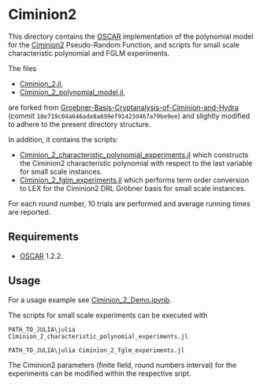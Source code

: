 # Ciminion2
This directory contains the [OSCAR](https://www.oscar-system.org/) implementation of the polynomial model for the [Ciminion2](https://doi.org/10.46586/tosc.v2025.i1.240-275) Pseudo-Random Function, and scripts for small scale characteristic polynomial and FGLM experiments.

The files
 - [Ciminion_2.jl](./Ciminion_2.jl),
 - [Ciminion_2_polynomial_model.jl](./Ciminion_2_polynomial_model.jl),
 
 are forked from [Groebner-Basis-Cryptanalysis-of-Ciminion-and-Hydra](https://github.com/sca-research/Groebner-Basis-Cryptanalysis-of-Ciminion-and-Hydra.git) (commit `18e719c04a646ade8a699ef91423d467a79be9ee`) and slightly modified to adhere to the present directory structure.

In addition, it contains the scripts:
- [Ciminion_2_characteristic_polynomial_experiments.jl](./Ciminion_2_characteristic_polynomial_experiments.jl) which constructs the Ciminion2 characteristic polynomial with respect to the last variable for small scale instances.
- [Ciminion_2_fglm_experiments.jl](./Ciminion_2_fglm_experiments.jl) which performs term order conversion to LEX for the Ciminion2 DRL Gröbner basis for small scale instances.

For each round number, $10$ trials are performed and average running times are reported.

## Requirements
- [OSCAR](https://www.oscar-system.org/) 1.2.2.

## Usage
For a usage example see [Ciminion_2_Demo.ipynb](./Ciminion_2_Demo.ipynb).

The scripts for small scale experiments can be executed with
```Shell
PATH_TO_JULIA\julia Ciminion_2_characteristic_polynomial_experiments.jl

PATH_TO_JULIA\julia Ciminion_2_fglm_experiments.jl
```
The Ciminion2 parameters (finite field, round numbers interval) for the experiments can be modified within the respective sript.
